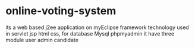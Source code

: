 # online-voting-system
its a web based j2ee application on myEclipse framework 
technology used in servlet jsp html css, 
for database Mysql phpmyadmin 
it have three module 
user
admin
candidate
